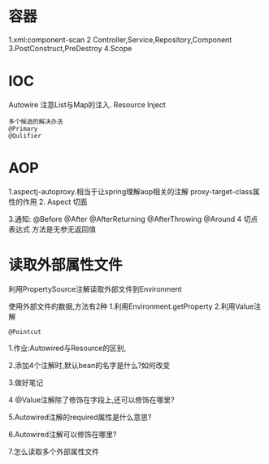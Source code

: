# 容器
1.xml:component-scan
2 Controller,Service,Repository,Component
3.PostConstruct,PreDestroy
4.Scope

# IOC
Autowire
    注意List与Map的注入.
Resource
Inject

    多个候选的解决办法
    @Primary
    @Qulifier
# AOP
1.aspectj-autoproxy.相当于让spring理解aop相关的注解
    proxy-target-class属性的作用
2. Aspect 切面

3.通知:
    @Before
    @After
    @AfterReturning
    @AfterThrowing
    @Around
4 切点表达式
    方法是无参无返回值
  # 读取外部属性文件
  利用PropertySource注解读取外部文件到Environment
  
  使用外部文件的数据,方法有2种
  1.利用Environment.getProperty
  2.利用Value注解
    
    @Pointcut
    
 1.作业:Autowired与Resource的区别,
 
 2.添加4个注解时,默认bean的名字是什么?如何改变
 
 3.做好笔记
 
 4 @Value注解除了修饰在字段上,还可以修饰在哪里?
 
 5.Autowired注解的required属性是什么意思?
 
 6.Autowired注解可以修饰在哪里?
 
 7.怎么读取多个外部属性文件
 
 